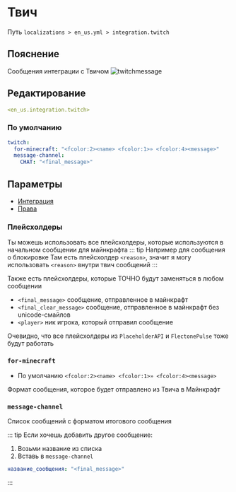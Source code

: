 # Твич
Путь `localizations > en_us.yml > integration.twitch`

## Пояснение
Сообщения интеграции с Твичом
![twitchmessage](/twitchmessage.png)

## Редактирование
```yaml
<en_us.integration.twitch>
```

### По умолчанию
```yaml
twitch:
  for-minecraft: "<fcolor:2><name> <fcolor:1>» <fcolor:4><message>"
  message-channel:
    CHAT: "<final_message>"
```

## Параметры

- [Интеграция](/docs/integration/twitch/)
- [Права](/docs/permission/integration/twitch/)

### Плейсхолдеры

Ты можешь использовать все плейсхолдеры, которые используются в начальном сообщении для майнкрафта
::: tip Например для сообщения о блокировке
Там есть плейсхолдер `<reason>`, значит я могу использовать `<reason>` внутри твич сообщений
:::

Также есть плейсхолдеры, которые ТОЧНО будут заменяться в любом сообщении
- `<final_message>` сообщение, отправленное в майнкрафт
- `<final_clear_message>` сообщение, отправленное в майнкрафт без unicode-смайлов
- `<player>` ник игрока, который отправил сообщение

Очевидно, что все плейсхолдеры из `PlaceholderAPI` и `FlectonePulse` тоже будут работать

### `for-minecraft`
- По умолчанию `<fcolor:2><name> <fcolor:1>» <fcolor:4><message>`

Формат сообщения, которое будет отправлено из Твича в Майнкрафт

### `message-channel`

Список сообщений с форматом итогового сообщения
<!--@include: @/parts/messageTag.md-->

::: tip Если хочешь добавить другое сообщение:
1. Возьми название из списка
2. Вставь в `message-channel`
```yaml
название_сообщения: "<final_message>"
```
:::
